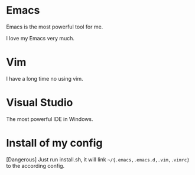 # Emacs
Emacs is the most powerful tool for me.

I love my Emacs very much.

# Vim
I have a long time no using vim.

# Visual Studio
The most powerful IDE in Windows.

# Install of my config
[Dangerous] Just run install.sh, it will link `~/{.emacs,.emacs.d,.vim,.vimrc}` to the according config.
